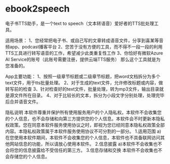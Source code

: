 # ebook2speech
电子书TTS助手，是一个text to speech（文本转语音）爱好者的TTS批处理工具。

适用场景：
1、您经常把电子书、或自己写的文章转成语音文件，分享到喜某等音频app、podcast播客平台
2、您苦于没有方便的工具，而不得不一段一段的利用TTS工具进行转写语音的工作，希望减少此类重复性工作
3、你恰好有微软Azure AI Service的账号（此账号需要注册，提供云端TTS服务）
那么这个工具就是为您准备的。

App主要功能：
1、按照一级章节标题或二级章节标题，把word文档拆分为多个text文件，用于tts批量处理。
2、对于生成的text文件，允许修改标题或内容，做转写前的检查
3、针对检查好的text文件，批量处理，转为mp3文件，输出目录就是源文件所在目录。
4、对于比较长的文本，拆分为小段文字分别处理，处理完毕后合并语音文件。

隐私说明
本软件尊重并保护所有使用服务用户的个人隐私权。本软件不会收集您的个人信息，也不会存储和向第三方提供您的个人信息。本软件会不时更新本隐私权政策。您在同意本软件服务使用协议之时，即视为您已经同意本隐私权政策全部内容。本隐私权政策属于本软件服务使用协议不可分割的一部分。
1.适用范围
a)在您使用本软件期间，本软件不会收集您的个人信息，本软件也不具备联网访问其他网站信息的功能，所以请放心使用本软件。
2.信息披露
a)本软件不会收集也不会将您的信息披露给不受信任的第三方。
3.信息存储和交换
本软件不会收集也不会存储您的个人信息。
